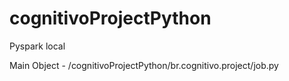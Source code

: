 # cognitivoProjectPython

Pyspark local

Main Object - /cognitivoProjectPython/br.cognitivo.project/job.py
